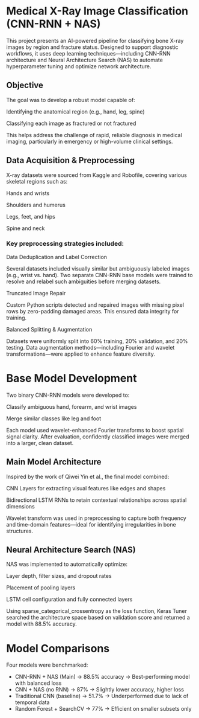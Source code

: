 # Medical X-Ray Image Classification (CNN-RNN + NAS)

This project presents an AI-powered pipeline for classifying bone X-ray images by region and fracture status. Designed to support diagnostic workflows, it uses deep learning techniques—including CNN-RNN architecture and Neural Architecture Search (NAS) to automate hyperparameter tuning and optimize network architecture.

## Objective
The goal was to develop a robust model capable of:

Identifying the anatomical region (e.g., hand, leg, spine)

Classifying each image as fractured or not fractured

This helps address the challenge of rapid, reliable diagnosis in medical imaging, particularly in emergency or high-volume clinical settings.

## Data Acquisition & Preprocessing
X-ray datasets were sourced from Kaggle and Robofile, covering various skeletal regions such as:

Hands and wrists

Shoulders and humerus

Legs, feet, and hips

Spine and neck

### Key preprocessing strategies included:

Data Deduplication and Label Correction

Several datasets included visually similar but ambiguously labeled images (e.g., wrist vs. hand). Two separate CNN-RNN base models were trained to resolve and relabel such ambiguities before merging datasets.

Truncated Image Repair

Custom Python scripts detected and repaired images with missing pixel rows by zero-padding damaged areas. This ensured data integrity for training.

Balanced Splitting & Augmentation

Datasets were uniformly split into 60% training, 20% validation, and 20% testing. Data augmentation methods—including Fourier and wavelet transformations—were applied to enhance feature diversity.

# Base Model Development
Two binary CNN-RNN models were developed to:

Classify ambiguous hand, forearm, and wrist images

Merge similar classes like leg and foot

Each model used wavelet-enhanced Fourier transforms to boost spatial signal clarity. After evaluation, confidently classified images were merged into a larger, clean dataset.

## Main Model Architecture
Inspired by the work of Qiwei Yin et al., the final model combined:

CNN Layers for extracting visual features like edges and shapes

Bidirectional LSTM RNNs to retain contextual relationships across spatial dimensions

Wavelet transform was used in preprocessing to capture both frequency and time-domain features—ideal for identifying irregularities in bone structures.

## Neural Architecture Search (NAS)
NAS was implemented to automatically optimize:

Layer depth, filter sizes, and dropout rates

Placement of pooling layers

LSTM cell configuration and fully connected layers

Using sparse_categorical_crossentropy as the loss function, Keras Tuner searched the architecture space based on validation score and returned a model with 88.5% accuracy.

# Model Comparisons
Four models were benchmarked:

* CNN-RNN + NAS (Main) -> 88.5% accuracy ->	Best-performing model with balanced loss 
* CNN + NAS (no RNN) -> 87% -> Slightly lower accuracy, higher loss 
* Traditional CNN (baseline) -> 51.7% ->	Underperformed due to lack of temporal data 
* Random Forest + SearchCV -> 77% ->	Efficient on smaller subsets only 